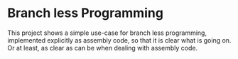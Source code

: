 # Branch less Programming

This project shows a simple use-case for branch less programming, implemented 
explicitly as assembly code, so that it is clear what is going on. Or at least,
as clear as can be when dealing with assembly code.
